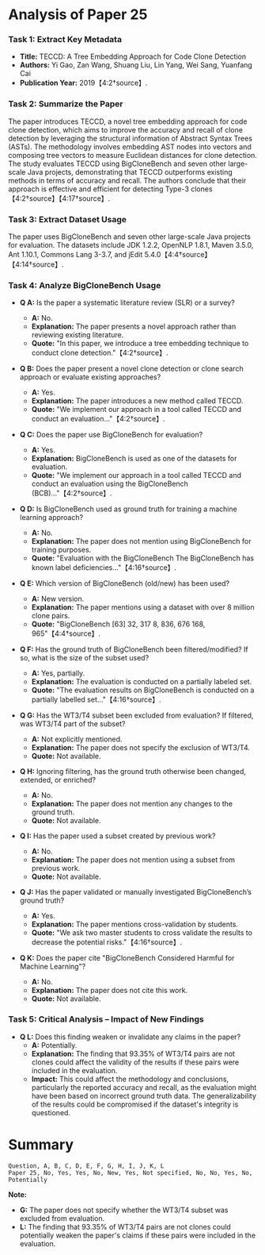 # Analysis of Paper 25

### Task 1: Extract Key Metadata

- **Title:** TECCD: A Tree Embedding Approach for Code Clone Detection
- **Authors:** Yi Gao, Zan Wang, Shuang Liu, Lin Yang, Wei Sang, Yuanfang Cai
- **Publication Year:** 2019【4:2†source】.

### Task 2: Summarize the Paper

The paper introduces TECCD, a novel tree embedding approach for code clone detection, which aims to improve the accuracy and recall of clone detection by leveraging the structural information of Abstract Syntax Trees (ASTs). The methodology involves embedding AST nodes into vectors and composing tree vectors to measure Euclidean distances for clone detection. The study evaluates TECCD using BigCloneBench and seven other large-scale Java projects, demonstrating that TECCD outperforms existing methods in terms of accuracy and recall. The authors conclude that their approach is effective and efficient for detecting Type-3 clones【4:2†source】【4:17†source】.

### Task 3: Extract Dataset Usage

The paper uses BigCloneBench and seven other large-scale Java projects for evaluation. The datasets include JDK 1.2.2, OpenNLP 1.8.1, Maven 3.5.0, Ant 1.10.1, Commons Lang 3-3.7, and jEdit 5.4.0【4:4†source】【4:14†source】.

### Task 4: Analyze BigCloneBench Usage

- **Q A:** Is the paper a systematic literature review (SLR) or a survey?
  - **A:** No.
  - **Explanation:** The paper presents a novel approach rather than reviewing existing literature.
  - **Quote:** "In this paper, we introduce a tree embedding technique to conduct clone detection."【4:2†source】.

- **Q B:** Does the paper present a novel clone detection or clone search approach or evaluate existing approaches?
  - **A:** Yes.
  - **Explanation:** The paper introduces a new method called TECCD.
  - **Quote:** "We implement our approach in a tool called TECCD and conduct an evaluation..."【4:2†source】.

- **Q C:** Does the paper use BigCloneBench for evaluation?
  - **A:** Yes.
  - **Explanation:** BigCloneBench is used as one of the datasets for evaluation.
  - **Quote:** "We implement our approach in a tool called TECCD and conduct an evaluation using the BigCloneBench (BCB)..."【4:2†source】.

- **Q D:** Is BigCloneBench used as ground truth for training a machine learning approach?
  - **A:** No.
  - **Explanation:** The paper does not mention using BigCloneBench for training purposes.
  - **Quote:** "Evaluation with the BigCloneBench The BigCloneBench has known label deficiencies..."【4:16†source】.

- **Q E:** Which version of BigCloneBench (old/new) has been used?
  - **A:** New version.
  - **Explanation:** The paper mentions using a dataset with over 8 million clone pairs.
  - **Quote:** "BigCloneBench [63] 32, 317 8, 836, 676 168, 965"【4:4†source】.

- **Q F:** Has the ground truth of BigCloneBench been filtered/modified? If so, what is the size of the subset used?
  - **A:** Yes, partially.
  - **Explanation:** The evaluation is conducted on a partially labeled set.
  - **Quote:** "The evaluation results on BigCloneBench is conducted on a partially labelled set..."【4:16†source】.

- **Q G:** Has the WT3/T4 subset been excluded from evaluation? If filtered, was WT3/T4 part of the subset?
  - **A:** Not explicitly mentioned.
  - **Explanation:** The paper does not specify the exclusion of WT3/T4.
  - **Quote:** Not available.

- **Q H:** Ignoring filtering, has the ground truth otherwise been changed, extended, or enriched?
  - **A:** No.
  - **Explanation:** The paper does not mention any changes to the ground truth.
  - **Quote:** Not available.

- **Q I:** Has the paper used a subset created by previous work?
  - **A:** No.
  - **Explanation:** The paper does not mention using a subset from previous work.
  - **Quote:** Not available.

- **Q J:** Has the paper validated or manually investigated BigCloneBench’s ground truth?
  - **A:** Yes.
  - **Explanation:** The paper mentions cross-validation by students.
  - **Quote:** "We ask two master students to cross validate the results to decrease the potential risks."【4:16†source】.

- **Q K:** Does the paper cite "BigCloneBench Considered Harmful for Machine Learning"?
  - **A:** No.
  - **Explanation:** The paper does not cite this work.
  - **Quote:** Not available.

### Task 5: Critical Analysis – Impact of New Findings

- **Q L:** Does this finding weaken or invalidate any claims in the paper?
  - **A:** Potentially.
  - **Explanation:** The finding that 93.35% of WT3/T4 pairs are not clones could affect the validity of the results if these pairs were included in the evaluation.
  - **Impact:** This could affect the methodology and conclusions, particularly the reported accuracy and recall, as the evaluation might have been based on incorrect ground truth data. The generalizability of the results could be compromised if the dataset's integrity is questioned.

# Summary

```
Question, A, B, C, D, E, F, G, H, I, J, K, L
Paper 25, No, Yes, Yes, No, New, Yes, Not specified, No, No, Yes, No, Potentially
```

**Note:**  
- **G:** The paper does not specify whether the WT3/T4 subset was excluded from evaluation.
- **L:** The finding that 93.35% of WT3/T4 pairs are not clones could potentially weaken the paper's claims if these pairs were included in the evaluation.
